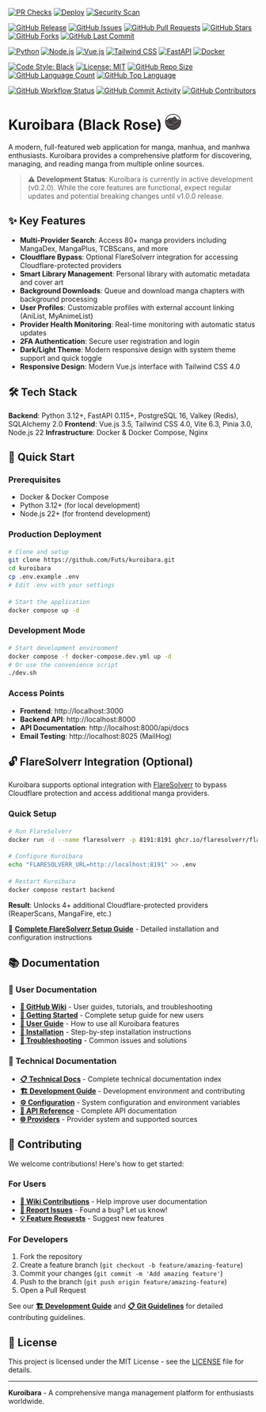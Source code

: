<!-- Build & Deployment Status -->
[![PR Checks](https://github.com/Futs/kuroibara/actions/workflows/pr-checks.yml/badge.svg?branch=main)](https://github.com/Futs/kuroibara/actions/workflows/pr-checks.yml)
[![Deploy](https://github.com/Futs/kuroibara/actions/workflows/deploy.yml/badge.svg?branch=main)](https://github.com/Futs/kuroibara/actions/workflows/deploy.yml)
[![Security Scan](https://github.com/Futs/kuroibara/actions/workflows/security-scan.yml/badge.svg?branch=main)](https://github.com/Futs/kuroibara/actions/workflows/security-scan.yml)

<!-- Project Stats -->
[![GitHub Release](https://img.shields.io/github/v/release/Futs/kuroibara?include_prereleases&label=version)](https://github.com/Futs/kuroibara/releases)
[![GitHub Issues](https://img.shields.io/github/issues/Futs/kuroibara)](https://github.com/Futs/kuroibara/issues)
[![GitHub Pull Requests](https://img.shields.io/github/issues-pr/Futs/kuroibara)](https://github.com/Futs/kuroibara/pulls)
[![GitHub Stars](https://img.shields.io/github/stars/Futs/kuroibara)](https://github.com/Futs/kuroibara/stargazers)
[![GitHub Forks](https://img.shields.io/github/forks/Futs/kuroibara)](https://github.com/Futs/kuroibara/network/members)
[![GitHub Last Commit](https://img.shields.io/github/last-commit/Futs/kuroibara)](https://github.com/Futs/kuroibara/commits/main)

<!-- Tech Stack -->
[![Python](https://img.shields.io/badge/python-3.12+-blue.svg)](https://www.python.org/)
[![Node.js](https://img.shields.io/badge/node.js-22-green.svg)](https://nodejs.org/)
[![Vue.js](https://img.shields.io/badge/vue.js-3.5.13-4FC08D.svg)](https://vuejs.org/)
[![Tailwind CSS](https://img.shields.io/badge/tailwind-4.0.0-38B2AC.svg)](https://tailwindcss.com/)
[![FastAPI](https://img.shields.io/badge/fastapi-0.115+-009688.svg)](https://fastapi.tiangolo.com/)
[![Docker](https://img.shields.io/badge/docker-ready-2496ED.svg)](https://www.docker.com/)

<!-- Code Quality & License -->
[![Code Style: Black](https://img.shields.io/badge/code%20style-black-000000.svg)](https://github.com/psf/black)
[![License: MIT](https://img.shields.io/github/license/Futs/kuroibara)](LICENSE)
[![GitHub Repo Size](https://img.shields.io/github/repo-size/Futs/kuroibara)](https://github.com/Futs/kuroibara)
[![GitHub Language Count](https://img.shields.io/github/languages/count/Futs/kuroibara)](https://github.com/Futs/kuroibara)
[![GitHub Top Language](https://img.shields.io/github/languages/top/Futs/kuroibara)](https://github.com/Futs/kuroibara)

<!-- Additional Project Health Metrics -->
[![GitHub Workflow Status](https://img.shields.io/github/actions/workflow/status/Futs/kuroibara/pr-checks.yml?branch=main&label=tests)](https://github.com/Futs/kuroibara/actions/workflows/pr-checks.yml)
[![GitHub Commit Activity](https://img.shields.io/github/commit-activity/m/Futs/kuroibara)](https://github.com/Futs/kuroibara/graphs/commit-activity)
[![GitHub Contributors](https://img.shields.io/github/contributors/Futs/kuroibara)](https://github.com/Futs/kuroibara/graphs/contributors)

# Kuroibara (Black Rose) <img src="frontend/app/public/assets/logo/logo.png" alt="Kuroibara Logo" width="32" height="32">

A modern, full-featured web application for manga, manhua, and manhwa enthusiasts. Kuroibara provides a comprehensive platform for discovering, managing, and reading manga from multiple online sources.

> **⚠️ Development Status**: Kuroibara is currently in active development (v0.2.0). While the core features are functional, expect regular updates and potential breaking changes until v1.0.0 release.

## ✨ Key Features

- **Multi-Provider Search**: Access 80+ manga providers including MangaDex, MangaPlus, TCBScans, and more
- **Cloudflare Bypass**: Optional FlareSolverr integration for accessing Cloudflare-protected providers
- **Smart Library Management**: Personal library with automatic metadata and cover art
- **Background Downloads**: Queue and download manga chapters with background processing
- **User Profiles**: Customizable profiles with external account linking (AniList, MyAnimeList)
- **Provider Health Monitoring**: Real-time monitoring with automatic status updates
- **2FA Authentication**: Secure user registration and login
- **Dark/Light Theme**: Modern responsive design with system theme support and quick toggle
- **Responsive Design**: Modern Vue.js interface with Tailwind CSS 4.0

## 🛠️ Tech Stack

**Backend**: Python 3.12+, FastAPI 0.115+, PostgreSQL 16, Valkey (Redis), SQLAlchemy 2.0
**Frontend**: Vue.js 3.5, Tailwind CSS 4.0, Vite 6.3, Pinia 3.0, Node.js 22
**Infrastructure**: Docker & Docker Compose, Nginx

## 🚀 Quick Start

### Prerequisites
- Docker & Docker Compose
- Python 3.12+ (for local development)
- Node.js 22+ (for frontend development)

### Production Deployment
```bash
# Clone and setup
git clone https://github.com/Futs/kuroibara.git
cd kuroibara
cp .env.example .env
# Edit .env with your settings

# Start the application
docker compose up -d
```

### Development Mode
```bash
# Start development environment
docker compose -f docker-compose.dev.yml up -d
# Or use the convenience script
./dev.sh
```

### Access Points
- **Frontend**: http://localhost:3000
- **Backend API**: http://localhost:8000
- **API Documentation**: http://localhost:8000/api/docs
- **Email Testing**: http://localhost:8025 (MailHog)

## 🔓 FlareSolverr Integration (Optional)

Kuroibara supports optional integration with [FlareSolverr](https://github.com/FlareSolverr/FlareSolverr) to bypass Cloudflare protection and access additional manga providers.

### Quick Setup
```bash
# Run FlareSolverr
docker run -d --name flaresolverr -p 8191:8191 ghcr.io/flaresolverr/flaresolverr:latest

# Configure Kuroibara
echo "FLARESOLVERR_URL=http://localhost:8191" >> .env

# Restart Kuroibara
docker compose restart backend
```

**Result**: Unlocks 4+ additional Cloudflare-protected providers (ReaperScans, MangaFire, etc.)

📖 **[Complete FlareSolverr Setup Guide](docs/FLARESOLVERR_SETUP.md)** - Detailed installation and configuration instructions

## 📚 Documentation

### 📖 **User Documentation**
- **[📖 GitHub Wiki](https://github.com/Futs/kuroibara/wiki)** - User guides, tutorials, and troubleshooting
- **[🚀 Getting Started](https://github.com/Futs/kuroibara/wiki/Getting-Started)** - Complete setup guide for new users
- **[📱 User Guide](https://github.com/Futs/kuroibara/wiki/User-Guide)** - How to use all Kuroibara features
- **[🔧 Installation](https://github.com/Futs/kuroibara/wiki/Installation)** - Step-by-step installation instructions
- **[🐛 Troubleshooting](https://github.com/Futs/kuroibara/wiki/Troubleshooting)** - Common issues and solutions

### 🔧 **Technical Documentation**
- **[📋 Technical Docs](docs/README.md)** - Complete technical documentation index
- **[🏗️ Development Guide](docs/DEVELOPMENT.md)** - Development environment and contributing
- **[⚙️ Configuration](docs/CONFIGURATION.md)** - System configuration and environment variables
- **[🔌 API Reference](docs/API_REFERENCE.md)** - Complete API documentation
- **[🌐 Providers](docs/PROVIDERS.md)** - Provider system and supported sources

## 🤝 Contributing

We welcome contributions! Here's how to get started:

### **For Users**
- **[📖 Wiki Contributions](https://github.com/Futs/kuroibara/wiki/Contributing-Wiki)** - Help improve user documentation
- **[🐛 Report Issues](https://github.com/Futs/kuroibara/issues/new)** - Found a bug? Let us know!
- **[💡 Feature Requests](https://github.com/Futs/kuroibara/issues/new)** - Suggest new features

### **For Developers**
1. Fork the repository
2. Create a feature branch (`git checkout -b feature/amazing-feature`)
3. Commit your changes (`git commit -m 'Add amazing feature'`)
4. Push to the branch (`git push origin feature/amazing-feature`)
5. Open a Pull Request

See our **[🏗️ Development Guide](docs/DEVELOPMENT.md)** and **[📋 Git Guidelines](docs/GIT_GUIDELINES.md)** for detailed contributing guidelines.

## 📄 License

This project is licensed under the MIT License - see the [LICENSE](LICENSE) file for details.

---

**Kuroibara** - A comprehensive manga management platform for enthusiasts worldwide.
